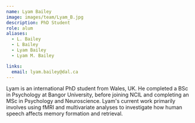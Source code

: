 ```yaml
---
name: Lyam Bailey
image: images/team/Lyam_B.jpg
description: PhD Student
role: alum
aliases:
  - L. Bailey
  - L Bailey
  - Lyam Bailey
  - Lyam M. Bailey

links:
  email: lyam.bailey@dal.ca
---
```


Lyam is an international PhD student from Wales, UK. He completed a BSc in Psychology at Bangor University, before joining NCIL and completing an MSc in Psychology and Neuroscience. Lyam's current work primarily involves using fMRI and multivariate analyses to investigate how human speech affects memory formation and retrieval.
